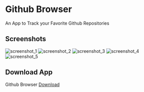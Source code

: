 
# Github Browser
An App to Track your Favorite Github Repositories

## Screenshots

![screenshot_1](https://user-images.githubusercontent.com/82208249/173176170-c407f48e-37e0-46a1-956e-7f7cf287b1b9.png)
![screenshot_2](https://user-images.githubusercontent.com/82208249/173176177-7b8945e8-1a28-4182-8ad8-37b478054ad7.png)
![screenshot_3](https://user-images.githubusercontent.com/82208249/173176182-abbd0cca-d485-4d26-af0f-7d13f5722959.png)
![screenshot_4](https://user-images.githubusercontent.com/82208249/173176189-169080d4-c9a1-47b2-a842-b2a904599062.png)
![screenshot_5](https://user-images.githubusercontent.com/82208249/173176195-3e2f520c-3ed0-4230-be12-6979772d7f5a.png)


## Download App
Github Browser [Download](https://drive.google.com/file/d/1EHfjx-CY0ZBYi-o78X59HQz960wOp2rj/view)
